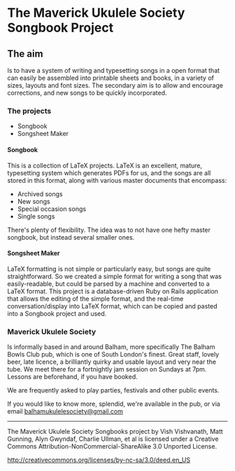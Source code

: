 # The Maverick Ukulele Society Songbook Project

## The aim

Is to have a system of writing and typesetting songs in a open format that can easily be assembled into printable sheets and books, in a variety of sizes, layouts and font sizes. The secondary aim is to allow and encourage corrections, and new songs to be quickly incorporated.

### The projects

* Songbook
* Songsheet Maker

#### Songbook

This is a collection of LaTeX projects. LaTeX is an excellent, mature, typesetting system which generates PDFs for us, and the songs are all stored in this format, along with various master documents that encompass:

* Archived songs
* New songs
* Special occasion songs
* Single songs

There's plenty of flexibility. The idea was to not have one hefty master songbook, but instead several smaller ones.

#### Songsheet Maker

LaTeX formatting is not simple or particularly easy, but songs are quite straightforward. So we created a simple format for writing a song that was easily-readable, but could be parsed by a machine and converted to a LaTeX format. This project is a database-driven Ruby on Rails application that allows the editing of the simple format, and the real-time conversation/display into LaTeX format, which can be copied and pasted into a Songbook project and used.

### Maverick Ukulele Society

Is informally based in and around Balham, more specifically The Balham Bowls Club pub, which is one of South London's finest. Great staff, lovely beer, late licence, a brilliantly quirky and usable layout and very near the tube. We meet there for a fortnightly jam session on Sundays at 7pm. Lessons are beforehand, if you have booked.

We are frequently asked to play parties, festivals and other public events.

If you would like to know more, splendid, we're available in the pub, or via email <balhamukulelesociety@gmail.com>

----------------------------------------

The Maverick Ukulele Society Songbooks project by Vish Vishvanath, Matt Gunning, Alyn Gwyndaf, Charlie Ullman, et al is licensed under a Creative Commons Attribution-NonCommercial-ShareAlike 3.0 Unported License.

http://creativecommons.org/licenses/by-nc-sa/3.0/deed.en_US
